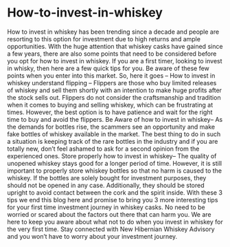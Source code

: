 # How-to-invest-in-whiskey
How to invest in whiskey has been trending since a decade and people are resorting to this option for investment due to high returns and ample opportunities. With the huge attention that whiskey casks have gained since a few years, there are also some points that need to be considered before you opt for how to invest in whiskey. 
If you are a first timer, looking to invest in whisky, then here are a few quick tips for you. Be aware of these few points when you enter into this market. So, here it goes –
How to invest in whiskey understand flipping –
Flippers are those who buy limited releases of whiskey and sell them shortly with an intention to make huge profits after the stock sells out. Flippers do not consider the craftsmanship and tradition when it comes to buying and selling whiskey, which can be frustrating at times. However, the best option is to have patience and wait for the right time to buy and avoid the flippers.
Be Aware of how to invest in whiskey–
As the demands for bottles rise, the scammers see an opportunity and make fake bottles of whiskey available in the market. The best thing to do in such a situation is keeping track of the rare bottles in the industry and if you are totally new, don’t feel ashamed to ask for a second opinion from the experienced ones.
Store properly how to invest in whiskey–
The quality of unopened whiskey stays good for a longer period of time. However, it is still important to properly store whiskey bottles so that no harm is caused to the whiskey. If the bottles are solely bought for investment purposes, they should not be opened in any case. Additionally, they should be stored upright to avoid contact between the cork and the spirit inside.
With these 3 tips we end this blog here and promise to bring you 3 more interesting tips for your first time investment journey in whiskey casks. No need to be worried or scared about the factors out there that can harm you. We are here to keep you aware about what not to do when you invest in whiskey for the very first time. Stay connected with New Hibernian Whiskey Advisory and you won’t have to worry about your investment journey. 
